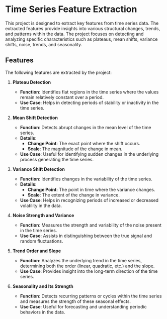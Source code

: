 # Time Series Feature Extraction

This project is designed to extract key features from time series data. The extracted features provide insights into various structural changes, trends, and patterns within the data. The project focuses on detecting and analyzing specific characteristics such as plateaus, mean shifts, variance shifts, noise, trends, and seasonality.

## Features

The following features are extracted by the project:

1. **Plateau Detection**
   - **Function**: Identifies flat regions in the time series where the values remain relatively constant over a period.
   - **Use Case**: Helps in detecting periods of stability or inactivity in the time series.

2. **Mean Shift Detection**
   - **Function**: Detects abrupt changes in the mean level of the time series.
   - **Details**:
     - **Change Point**: The exact point where the shift occurs.
     - **Scale**: The magnitude of the change in mean.
   - **Use Case**: Useful for identifying sudden changes in the underlying process generating the time series.

3. **Variance Shift Detection**
   - **Function**: Identifies changes in the variability of the time series.
   - **Details**:
     - **Change Point**: The point in time where the variance changes.
     - **Scale**: The extent of the change in variance.
   - **Use Case**: Helps in recognizing periods of increased or decreased volatility in the data.

4. **Noise Strength and Variance**
   - **Function**: Measures the strength and variability of the noise present in the time series.
   - **Use Case**: Assists in distinguishing between the true signal and random fluctuations.

5. **Trend Order and Slope**
   - **Function**: Analyzes the underlying trend in the time series, determining both the order (linear, quadratic, etc.) and the slope.
   - **Use Case**: Provides insight into the long-term direction of the time series.

6. **Seasonality and Its Strength**
   - **Function**: Detects recurring patterns or cycles within the time series and measures the strength of these seasonal effects.
   - **Use Case**: Useful for forecasting and understanding periodic behaviors in the data.
